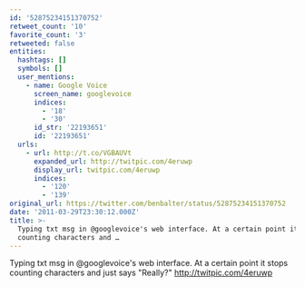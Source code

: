 ```yaml
---
id: '52875234151370752'
retweet_count: '10'
favorite_count: '3'
retweeted: false
entities:
  hashtags: []
  symbols: []
  user_mentions:
    - name: Google Voice
      screen_name: googlevoice
      indices:
        - '18'
        - '30'
      id_str: '22193651'
      id: '22193651'
  urls:
    - url: http://t.co/VGBAUVt
      expanded_url: http://twitpic.com/4eruwp
      display_url: twitpic.com/4eruwp
      indices:
        - '120'
        - '139'
original_url: https://twitter.com/benbalter/status/52875234151370752
date: '2011-03-29T23:30:12.000Z'
title: >-
  Typing txt msg in @googlevoice's web interface. At a certain point it stops
  counting characters and …
---
```


Typing txt msg in @googlevoice's web interface. At a certain point it stops counting characters and just says "Really?" http://twitpic.com/4eruwp